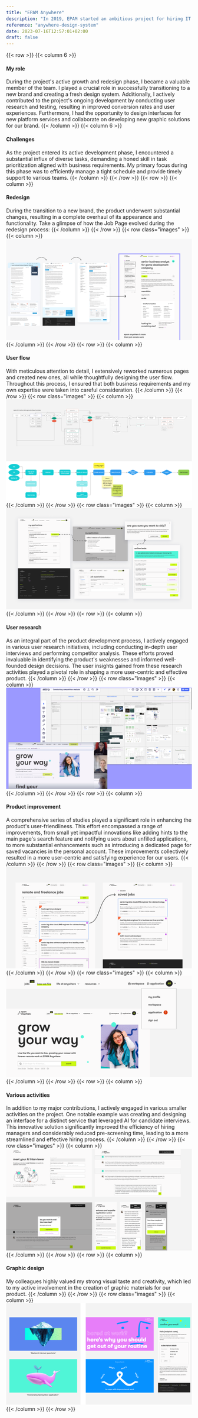 ```yaml
---
title: "EPAM Anywhere"
description: "In 2019, EPAM started an ambitious project for hiring IT specialists from any location without EPAM representatives."
reference: "anywhere-design-system"
date: 2023-07-16T12:57:01+02:00
draft: false
---
```

{{< row >}}
{{< column 6 >}}
#### My role
During the project's active growth and redesign phase,
I became a valuable member of the team.
I played a crucial role in successfully transitioning
to a new brand and creating a fresh design system.
Additionally, I actively contributed to the project's
ongoing development by conducting user research and testing,
resulting in improved conversion rates and user experiences.
Furthermore, I had the opportunity to design interfaces
for new platform services and collaborate on developing
new graphic solutions for our brand.
{{< /column >}}
{{< column 6 >}}
#### Challenges
As the project entered its active development phase,
I encountered a substantial influx of diverse tasks,
demanding a honed skill in task prioritization
aligned with business requirements.
My primary focus during this phase was to efficiently
manage a tight schedule and provide timely support to various teams.
{{< /column >}}
{{< /row >}}
{{< row >}}
{{< column >}}
#### Redesign
During the transition to a new brand, the product
underwent substantial changes, resulting in a complete
overhaul of its appearance and functionality.
Take a glimpse of how the Job Page evolved during
the redesign process:
{{< /column >}}
{{< /row >}}
{{< row class="images" >}}
{{< column >}}
![EPAM Flow](epam-flow-1.png)
{{< /column >}}
{{< /row >}}
{{< row >}}
{{< column >}}
#### User flow
With meticulous attention to detail, 
I extensively reworked numerous pages and created new ones, 
all while thoughtfully designing the user flow. 
Throughout this process, I ensured that both business 
requirements and my own expertise were taken into 
careful consideration.
{{< /column >}}
{{< /row >}}
{{< row class="images" >}}
{{< column >}}
![EPAM Flow](epam-flow2.png)
{{< /column >}}
{{< /row >}}
{{< row class="images" >}}
{{< column >}}
![EPAM Flow](epam-flow.png)
{{< /column >}}
{{< /row >}}
{{< row >}}
{{< column >}}
#### User research
As an integral part of the product development process, 
I actively engaged in various user research initiatives, 
including conducting in-depth user interviews and performing 
competitor analysis. These efforts proved invaluable in 
identifying the product's weaknesses and informed well-founded 
design decisions. The user insights gained from these research 
activities played a pivotal role in shaping a more user-centric 
and effective product.
{{< /column >}}
{{< /row >}}
{{< row class="images" >}}
{{< column >}}
![EPAM CA](epam-ca.png)
{{< /column >}}
{{< /row >}}
{{< row >}}
{{< column >}}
#### Product improvement
A comprehensive series of studies played a significant 
role in enhancing the product's user-friendliness. 
This effort encompassed a range of improvements, from 
small yet impactful innovations like adding hints to the 
main page's search feature and notifying users about 
unfilled applications, to more substantial enhancements 
such as introducing a dedicated page for saved vacancies 
in the personal account. These improvements collectively 
resulted in a more user-centric and satisfying experience for our users.
{{< /column >}}
{{< /row >}}
{{< row class="images" >}}
{{< column >}}
![EPAM UI](epam-ui.png)
{{< /column >}}
{{< /row >}}
{{< row class="images" >}}
{{< column >}}
![EPAM UI 2](epam-ui-2.png)
{{< /column >}}
{{< /row >}}
{{< row >}}
{{< column >}}
#### Various activities
In addition to my major contributions, I actively engaged 
in various smaller activities on the project. 
One notable example was creating and designing an 
interface for a distinct service that leveraged 
AI for candidate interviews. This innovative solution 
significantly improved the efficiency of hiring managers 
and considerably reduced pre-screening time, 
leading to a more streamlined and effective hiring process.
{{< /column >}}
{{< /row >}}
{{< row class="images" >}}
{{< column >}}
![EPAM Interviewer](epam-inetviewer.png)
{{< /column >}}
{{< /row >}}
{{< row >}}
{{< column >}}
#### Graphic design
My colleagues highly valued my strong visual taste 
and creativity, which led to my active involvement in 
the creation of graphic materials for our product.
{{< /column >}}
{{< /row >}}
{{< row class="images" >}}
{{< column >}}
![EPAM Graphic](graphic.png)
{{< /column >}}
{{< /row >}}